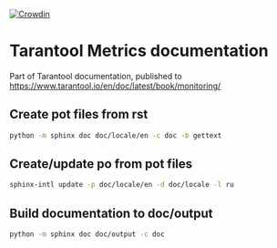 [![Crowdin](https://badges.crowdin.net/tarantool-metrics-docs/localized.svg)](https://crowdin.com/project/tarantool-metrics-docs)
# Tarantool Metrics documentation
Part of Tarantool documentation, published to
https://www.tarantool.io/en/doc/latest/book/monitoring/

## Create pot files from rst
```bash
python -m sphinx doc doc/locale/en -c doc -b gettext
```

## Create/update po from pot files
```bash
sphinx-intl update -p doc/locale/en -d doc/locale -l ru
```

## Build documentation to doc/output
```bash
python -m sphinx doc doc/output -c doc
```

